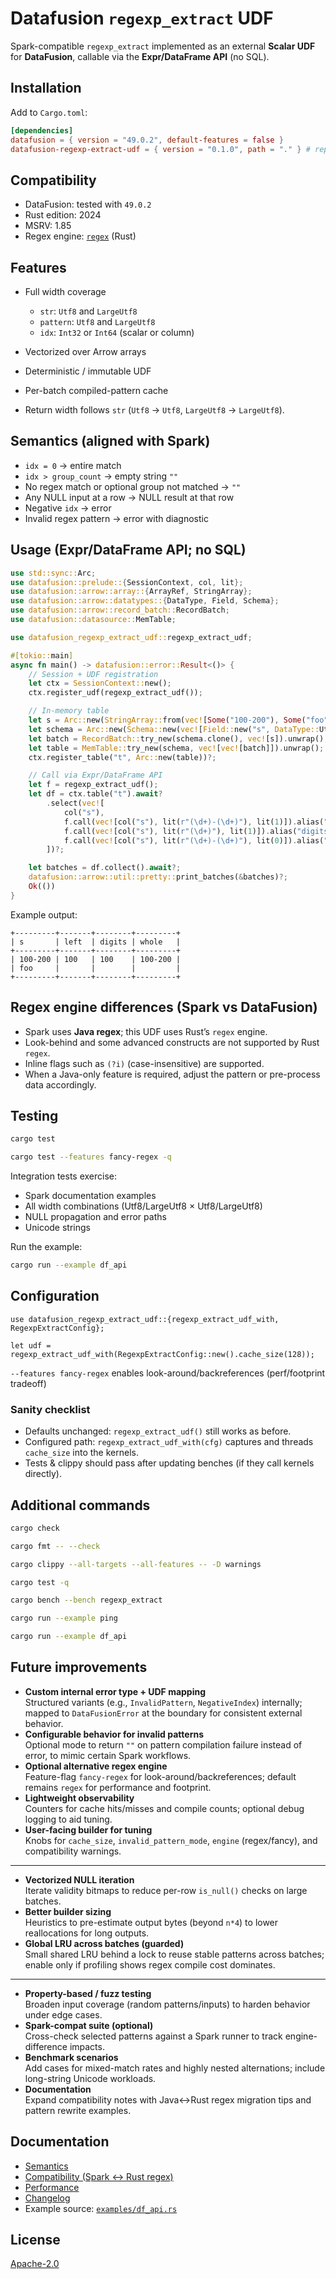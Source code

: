 # Datafusion `regexp_extract` UDF

Spark-compatible `regexp_extract` implemented as an external **Scalar UDF** for **DataFusion**, callable via the **Expr/DataFrame API** (no SQL).

## Installation

Add to `Cargo.toml`:

```toml
[dependencies]
datafusion = { version = "49.0.2", default-features = false }
datafusion-regexp-extract-udf = { version = "0.1.0", path = "." } # replace path with crates.io once published
```

## Compatibility

* DataFusion: tested with `49.0.2`
* Rust edition: 2024
* MSRV: 1.85
* Regex engine: [`regex`](https://crates.io/crates/regex) (Rust)

## Features

* Full width coverage

    * `str`: `Utf8` and `LargeUtf8`
    * `pattern`: `Utf8` and `LargeUtf8`
    * `idx`: `Int32` or `Int64` (scalar or column)
* Vectorized over Arrow arrays
* Deterministic / immutable UDF
* Per-batch compiled-pattern cache
* Return width follows `str` (`Utf8` → `Utf8`, `LargeUtf8` → `LargeUtf8`).

## Semantics (aligned with Spark)

* `idx = 0` → entire match
* `idx > group_count` → empty string `""`
* No regex match or optional group not matched → `""`
* Any NULL input at a row → NULL result at that row
* Negative `idx` → error
* Invalid regex pattern → error with diagnostic


## Usage (Expr/DataFrame API; no SQL)

```rust
use std::sync::Arc;
use datafusion::prelude::{SessionContext, col, lit};
use datafusion::arrow::array::{ArrayRef, StringArray};
use datafusion::arrow::datatypes::{DataType, Field, Schema};
use datafusion::arrow::record_batch::RecordBatch;
use datafusion::datasource::MemTable;

use datafusion_regexp_extract_udf::regexp_extract_udf;

#[tokio::main]
async fn main() -> datafusion::error::Result<()> {
    // Session + UDF registration
    let ctx = SessionContext::new();
    ctx.register_udf(regexp_extract_udf());

    // In-memory table
    let s = Arc::new(StringArray::from(vec![Some("100-200"), Some("foo")])) as ArrayRef;
    let schema = Arc::new(Schema::new(vec![Field::new("s", DataType::Utf8, true)]));
    let batch = RecordBatch::try_new(schema.clone(), vec![s]).unwrap();
    let table = MemTable::try_new(schema, vec![vec![batch]]).unwrap();
    ctx.register_table("t", Arc::new(table))?;

    // Call via Expr/DataFrame API
    let f = regexp_extract_udf();
    let df = ctx.table("t").await?
        .select(vec![
            col("s"),
            f.call(vec![col("s"), lit(r"(\d+)-(\d+)"), lit(1)]).alias("left"),
            f.call(vec![col("s"), lit(r"(\d+)"), lit(1)]).alias("digits"),
            f.call(vec![col("s"), lit(r"(\d+)-(\d+)"), lit(0)]).alias("whole"),
        ])?;

    let batches = df.collect().await?;
    datafusion::arrow::util::pretty::print_batches(&batches)?;
    Ok(())
}
```

Example output:

```
+---------+-------+--------+---------+
| s       | left  | digits | whole   |
+---------+-------+--------+---------+
| 100-200 | 100   | 100    | 100-200 |
| foo     |       |        |         |
+---------+-------+--------+---------+
```

## Regex engine differences (Spark vs DataFusion)

* Spark uses **Java regex**; this UDF uses Rust’s `regex` engine.
* Look-behind and some advanced constructs are not supported by Rust `regex`.
* Inline flags such as `(?i)` (case-insensitive) are supported.
* When a Java-only feature is required, adjust the pattern or pre-process data accordingly.

## Testing

```bash
cargo test
```

```bash
cargo test --features fancy-regex -q 
```

Integration tests exercise:

* Spark documentation examples
* All width combinations (Utf8/LargeUtf8 × Utf8/LargeUtf8)
* NULL propagation and error paths
* Unicode strings

Run the example:

```bash
cargo run --example df_api
```

## Configuration

```text
use datafusion_regexp_extract_udf::{regexp_extract_udf_with, RegexpExtractConfig};

let udf = regexp_extract_udf_with(RegexpExtractConfig::new().cache_size(128));
```

`--features fancy-regex` enables look-around/backreferences (perf/footprint tradeoff)

### Sanity checklist

- Defaults unchanged: `regexp_extract_udf()` still works as before.
- Configured path: `regexp_extract_udf_with(cfg)` captures and threads `cache_size` into the kernels.
- Tests & clippy should pass after updating benches (if they call kernels directly).

## Additional commands

```bash
cargo check
```

```bash
cargo fmt -- --check
```

```bash 
cargo clippy --all-targets --all-features -- -D warnings
```

 ```bash
cargo test -q
 ```

```bash
cargo bench --bench regexp_extract
```

```bash
cargo run --example ping
 ```

```bash 
cargo run --example df_api
```

## Future improvements

- **Custom internal error type + UDF mapping**  
  Structured variants (e.g., `InvalidPattern`, `NegativeIndex`) internally; mapped to `DataFusionError` at the boundary for consistent external behavior.
- **Configurable behavior for invalid patterns**  
  Optional mode to return `""` on pattern compilation failure instead of error, to mimic certain Spark workflows.
- **Optional alternative regex engine**  
  Feature-flag `fancy-regex` for look-around/backreferences; default remains `regex` for performance and footprint.
- **Lightweight observability**  
  Counters for cache hits/misses and compile counts; optional debug logging to aid tuning.
- **User-facing builder for tuning**  
  Knobs for `cache_size`, `invalid_pattern_mode`, `engine` (regex/fancy), and compatibility warnings.

---

- **Vectorized NULL iteration**  
  Iterate validity bitmaps to reduce per-row `is_null()` checks on large batches.
- **Better builder sizing**  
  Heuristics to pre-estimate output bytes (beyond `n*4`) to lower reallocations for long outputs.
- **Global LRU across batches (guarded)**  
  Small shared LRU behind a lock to reuse stable patterns across batches; enable only if profiling shows regex compile cost dominates.

---

- **Property-based / fuzz testing**  
  Broaden input coverage (random patterns/inputs) to harden behavior under edge cases.
- **Spark-compat suite (optional)**  
  Cross-check selected patterns against a Spark runner to track engine-difference impacts.
- **Benchmark scenarios**  
  Add cases for mixed-match rates and highly nested alternations; include long-string Unicode workloads.
- **Documentation**  
  Expand compatibility notes with Java↔Rust regex migration tips and pattern rewrite examples.


## Documentation

- [Semantics](docs/SEMANTICS.md)
- [Compatibility (Spark ↔︎ Rust regex)](docs/COMPATIBILITY.md)
- [Performance](docs/PERFORMANCE.md)
- [Changelog](CHANGELOG.md)
- Example source: [`examples/df_api.rs`](examples/df_api.rs)

## License

[Apache-2.0](LICENSE)
